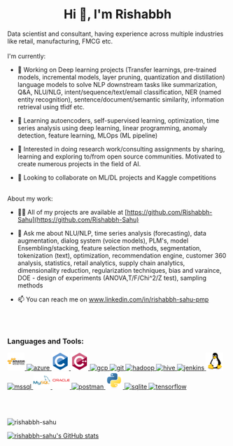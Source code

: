 <h1 align="center">Hi 👋, I'm Rishabbh</h1>
<h10 align="center">Data scientist and consultant, having experience across multiple industries like retail, manufacturing, FMCG etc.</h10>

<br />
<br />
I'm currently:

- 🔭 Working on Deep learning projects (Transfer learnings, pre-trained models, incremental models, layer pruning, quantization and distillation) language models to solve NLP downstream tasks like summarization, Q&A, NLU/NLG, intent/sequence/text/email classification, NER (named entity recognition), sentence/document/semantic similarity, information retrieval using tfidf etc.

- 🌱 Learning autoencoders, self-supervised learning, optimization, time series analysis using deep learning, linear programming, anomaly detection, feature learning, MLOps (ML pipeline)

- 👀 Interested in doing research work/consulting assignments by sharing, learning and exploring to/from open source communities. Motivated to create numerous projects in the field of AI.

- 👯 Looking to collaborate on ML/DL projects and Kaggle competitions

<br />
About my work: 

- 👨‍💻 All of my projects are available at [https://github.com/Rishabbh-Sahu](https://github.com/Rishabbh-Sahu)

- 💬 Ask me about NLU/NLP, time series analysis (forecasting), data augmentation, dialog system (voice models), PLM's, model Ensembling/stacking, feature selection methods, segmentation, tokenization (text), optimization, recommendation engine, customer 360 analysis, statistics, retail analytics, supply chain analytics, dimensionality reduction, regularization techniques, bias and varaince, DOE - design of experiments (ANOVA,T/F/Chi^2/Z test), sampling methods

- 📫 You can reach me on www.linkedin.com/in/rishabbh-sahu-pmp

<br />
<br />

<h3 align="left">Languages and Tools:</h3>
<p align="left"> <a href="https://aws.amazon.com" target="_blank"> <img src="https://raw.githubusercontent.com/devicons/devicon/master/icons/amazonwebservices/amazonwebservices-original-wordmark.svg" alt="aws" width="40" height="40"/> </a> <a href="https://azure.microsoft.com/en-in/" target="_blank"> <img src="https://www.vectorlogo.zone/logos/microsoft_azure/microsoft_azure-icon.svg" alt="azure" width="40" height="40"/> </a> <a href="https://www.cprogramming.com/" target="_blank"> <img src="https://raw.githubusercontent.com/devicons/devicon/master/icons/c/c-original.svg" alt="c" width="40" height="40"/> </a> <a href="https://www.w3schools.com/cpp/" target="_blank"> <img src="https://raw.githubusercontent.com/devicons/devicon/master/icons/cplusplus/cplusplus-original.svg" alt="cplusplus" width="40" height="40"/> </a> <a href="https://cloud.google.com" target="_blank"> <img src="https://www.vectorlogo.zone/logos/google_cloud/google_cloud-icon.svg" alt="gcp" width="40" height="40"/> </a> <a href="https://git-scm.com/" target="_blank"> <img src="https://www.vectorlogo.zone/logos/git-scm/git-scm-icon.svg" alt="git" width="40" height="40"/> </a> <a href="https://hadoop.apache.org/" target="_blank"> <img src="https://www.vectorlogo.zone/logos/apache_hadoop/apache_hadoop-icon.svg" alt="hadoop" width="40" height="40"/> </a> <a href="https://hive.apache.org/" target="_blank"> <img src="https://www.vectorlogo.zone/logos/apache_hive/apache_hive-icon.svg" alt="hive" width="40" height="40"/> </a> <a href="https://www.jenkins.io" target="_blank"> <img src="https://www.vectorlogo.zone/logos/jenkins/jenkins-icon.svg" alt="jenkins" width="40" height="40"/> </a> <a href="https://www.linux.org/" target="_blank"> <img src="https://raw.githubusercontent.com/devicons/devicon/master/icons/linux/linux-original.svg" alt="linux" width="40" height="40"/> </a> <a href="https://www.microsoft.com/en-us/sql-server" target="_blank"> <img src="https://cdn.worldvectorlogo.com/logos/microsoft-sql-server.svg" alt="mssql" width="40" height="40"/> </a> <a href="https://www.mysql.com/" target="_blank"> <img src="https://raw.githubusercontent.com/devicons/devicon/master/icons/mysql/mysql-original-wordmark.svg" alt="mysql" width="40" height="40"/> </a> <a href="https://www.oracle.com/" target="_blank"> <img src="https://raw.githubusercontent.com/devicons/devicon/master/icons/oracle/oracle-original.svg" alt="oracle" width="40" height="40"/> </a> <a href="https://postman.com" target="_blank"> <img src="https://www.vectorlogo.zone/logos/getpostman/getpostman-icon.svg" alt="postman" width="40" height="40"/> </a> <a href="https://www.python.org" target="_blank"> <img src="https://raw.githubusercontent.com/devicons/devicon/master/icons/python/python-original.svg" alt="python" width="40" height="40"/> </a> <a href="https://www.sqlite.org/" target="_blank"> <img src="https://www.vectorlogo.zone/logos/sqlite/sqlite-icon.svg" alt="sqlite" width="40" height="40"/> </a> <a href="https://www.tensorflow.org" target="_blank"> <img src="https://www.vectorlogo.zone/logos/tensorflow/tensorflow-icon.svg" alt="tensorflow" width="40" height="40"/> </a> </p>

<br />
<br />
<p><img align="center" src="https://github-readme-stats.vercel.app/api/top-langs?username=rishabbh-sahu&show_icons=true&locale=en&layout=compact" alt="rishabbh-sahu" /></p>

[![rishabbh-sahu's GitHub stats](https://github-readme-stats.vercel.app/api?username=rishabbh-sahu&)](https://github.com/rishabbh-sahu/github-readme-stats)

<!--
<p>&nbsp;<img align="center" src="https://github-readme-stats.vercel.app/api?username=rishabbh-sahu&show_icons=true&locale=en" alt="rishabbh-sahu" /></p>
<p align="left"> <img src="https://komarev.com/ghpvc/?username=rishabbh-sahu&label=Profile%20views&color=0e75b6&style=flat" alt="rishabbh-sahu" /> </p>

👋 Hi, I’m Rishabbh, Data Scientist and Consultant, having experience across multiple industries like Retail, Manufacturing, FMCG etc.

👀 I’m interested in sharing, learning and exploring with open source communities and motivated to create projects pertaining to ML/DL, research work and consulting assignments.

🌱 I’m currently learning lanugauge models to solve NLP downstream tasks like summarization, Q&A, NLU/NLG intent classification, NER, email classification, sentence/document similarity, information retrieval using tfidf etc.

💞️ I’m looking to collaborate on Deep learning and ML related projects.

📫 You can reach me on "www.linkedin.com/in/rishabbh-sahu-pmp"


**Rishabbh-Sahu/Rishabbh-Sahu** is a ✨ _special_ ✨ repository because its `README.md` (this file) appears on your GitHub profile.

Here are some ideas to get you started:

- 🔭 I’m currently working on ...
- 🌱 I’m currently learning ...
- 👯 I’m looking to collaborate on ...
- 🤔 I’m looking for help with ...
- 💬 Ask me about ...
- 📫 How to reach me: ...
- 😄 Pronouns: ...
- ⚡ Fun fact: ...
-->
